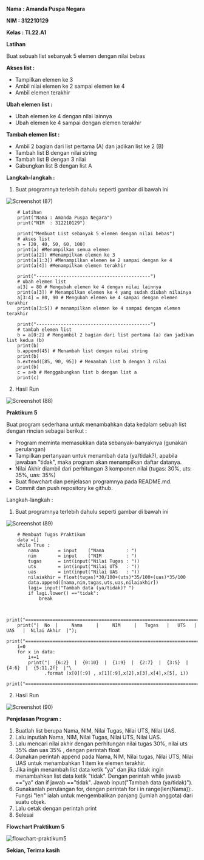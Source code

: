 **Nama : Amanda Puspa Negara**

**NIM : 312210129**

**Kelas : TI.22.A1**

**Latihan**

Buat sebuah list sebanyak 5 elemen dengan nilai bebas

**Akses list :**
- Tampilkan elemen ke 3
- Ambil nilai elemen ke 2 sampai elemen ke 4
- Ambil elemen terakhir

**Ubah elemen list :**
- Ubah elemen ke 4 dengan nilai lainnya
- Ubah elemen ke 4 sampai dengan elemen terakhir

**Tambah elemen list :**
- Ambil 2 bagian dari list pertama (A) dan jadikan list ke 2 (B)
- Tambah list B dengan nilai string
- Tambah list B dengan 3 nilai
- Gabungkan list B dengan list A

**Langkah-langkah :**
1. Buat programnya terlebih dahulu seperti gambar di bawah ini

![Screenshot (87)](https://user-images.githubusercontent.com/115678845/203054355-253b2f1d-4e1e-4e27-9f7d-2317f266c8ca.png)

        # Latihan
        print("Nama : Amanda Puspa Negara")
        print("NIM  : 312210129")

        print("Membuat List sebanyak 5 elemen dengan nilai bebas")
        # akses list
        a = [20, 40, 50, 60, 100]
        print(a) #Menampilkan semua elemen
        print(a[2]) #Menampilkan elemen ke 3
        print(a[1:3]) #Menampilkan elemen ke 2 sampai dengan ke 4
        print(a[4]) #Menampilkan elemen terakhir

        print("------------------------------------------")
        # ubah elemen list
        a[3] = 80 # Mengubah elemen ke 4 dengan nilai lainnya
        print(a[3]) # Menampilkan elemen ke 4 yang sudah diubah nilainya
        a[3:4] = 80, 90 # Mengubah elemen ke 4 sampai dengan elemen terakhir
        print(a[3:5]) # menampilkan elemen ke 4 sampai dengan elemen terakhir

        print("------------------------------------------")
        # tambah elemen list
        b = a[0:2] # Mengambil 2 bagian dari list pertama (a) dan jadikan list kedua (b)
        print(b)
        b.append(45) # Menambah list dengan nilai string
        print(b)
        b.extend([85, 90, 95]) # Menambah list b dengan 3 nilai
        print(b)
        c = a+b # Menggabungkan list b dengan list a
        print(c)
        
2. Hasil Run

![Screenshot (88)](https://user-images.githubusercontent.com/115678845/203054653-f7165cd5-d75f-455e-948b-f53cf7da21fd.png)

**Praktikum 5**

Buat program sederhana untuk menambahkan data kedalam sebuah list dengan rincian sebagai berikut :

- Program meminta memasukkan data sebanyak-banyaknya (gunakan perulangan)
- Tampilkan pertanyaan untuk menambah data (ya/tidak?), apabila jawaban
"tidak", maka program akan menampilkan daftar datanya.
- Nilai Akhir diambil dari perhitungan 3 komponen nilai (tugas: 30%, uts: 35%, uas: 35%)
- Buat flowchart dan penjelasan programnya pada README.md.
- Commit dan push repository ke github.

Langkah-langkah :

1. Buat programnya terlebih dahulu seperti gambar di bawah ini

![Screenshot (89)](https://user-images.githubusercontent.com/115678845/203059108-02d165b8-4fa3-4094-a08d-de58f2d49618.png)

        # Membuat Tugas Praktikum
        data =[]
        while True :
            nama       = input    ("Nama        : ")
            nim        = input    ("NIM         : ")
            tugas      = int(input("Nilai Tugas : "))
            uts        = int(input("Nilai UTS   : "))
            uas        = int(input("Nilai UAS   : "))
            nilaiakhir = float(tugas)*30/100+(uts)*35/100+(uas)*35/100
            data.append([nama,nim,tugas,uts,uas,nilaiakhir])
            lagi= input("Tambah data (ya/tidak)? ")
            if lagi.lower() =="tidak":
                break


        print("=====================================================================================");
        print("|  No  |     Nama     |     NIM     |   Tugas   |   UTS   |   UAS   |  Nilai Akhir  |");
        print("=====================================================================================");
        i=0
        for x in data:
            i+=1
            print("|  {6:2}  |  {0:10}  |  {1:9}  |  {2:7}  |  {3:5}  | {4:6}  |  {5:11.2f}  |"\
                  .format (x[0][:9] , x[1][:9],x[2],x[3],x[4],x[5], i))
        print("=====================================================================================");
        
2. Hasil Run
       
![Screenshot (90)](https://user-images.githubusercontent.com/115678845/203059386-ae061f83-d639-4a38-b615-cfa0f241ba90.png)

**Penjelasan Program :**

1. Buatlah list berupa Nama, NIM, Nilai Tugas, Nilai UTS, Nilai UAS.
2. Lalu inputlah Nama, NIM, Nilai Tugas, Nilai UTS, Nilai UAS.
3. Lalu mencari nilai akhir dengan perhitungan nilai tugas 30%, nilai uts 35% dan uas 35% , dengan perintah float
4. Gunakan perintah append pada Nama, NIM, Nilai tugas, Nilai UTS, Nilai UAS untuk menambahkan 1 item ke elemen terakhir.
5. Jika ingin menambah list data ketik "ya" dan jika tidak ingin menambahkan list data ketik "tidak". Dengan perintah while jawab =="ya" dan if jawab =="tidak". Jawab input("Tambah data (ya/tidak)").
6. Gunakanlah perulangan for, dengan perintah for i in range(len(Nama)):. Fungsi "len" ialah untuk mengembalikan panjang (jumlah anggota) dari suatu objek.
7. Lalu cetak dengan perintah print
8. Selesai

**Flowchart Praktikum 5**

![flowchart-praktikum5](https://user-images.githubusercontent.com/115678845/203060636-cd263b10-05a5-4321-be96-93f61cbae9ab.jpg)

**Sekian, Terima kasih**

